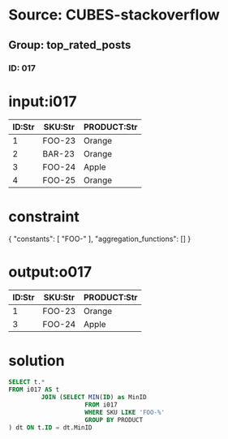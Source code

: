 # Source: CUBES-stackoverflow
## Group: top_rated_posts
### ID: 017

# input:i017

| ID:Str | SKU:Str | PRODUCT:Str |
|---|---|---|
| 1 | FOO-23 | Orange |
| 2 | BAR-23 | Orange |
| 3 | FOO-24 | Apple |
| 4 | FOO-25 | Orange |

# constraint

{
  "constants": [
    "FOO-"
  ],
  "aggregation_functions": []
}

# output:o017

| ID:Str | SKU:Str | PRODUCT:Str |
|---|---|---|
| 1 | FOO-23 | Orange |
| 3 | FOO-24 | Apple |

# solution

```sql
SELECT t.*
FROM i017 AS t
         JOIN (SELECT MIN(ID) as MinID
                     FROM i017
                     WHERE SKU LIKE 'FOO-%'
                     GROUP BY PRODUCT
) dt ON t.ID = dt.MinID

```
